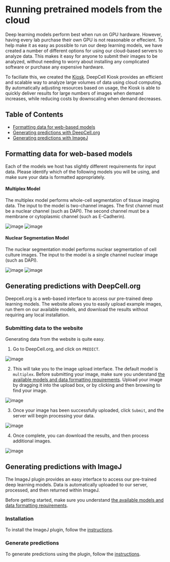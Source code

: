 # Running pretrained models from the cloud

Deep learning models perform best when run on GPU hardware. However, having every lab purchase their own GPU is not reasonable or effecient. To help make it as easy as possible to run our deep learning models, we have created a number of different options for using our cloud-based servers to analyze data. This makes it easy for anyone to submit their images to be analyzed, without needing to worry about installing any complicated software or purchase any expensive hardware. 

To faciliate this, we created the [Kiosk](https://github.com/vanvalenlab/kiosk-console). DeepCell Kiosk provides an efficient and scalable way to analyze large volumes of data using cloud computing. By automatically adjusting resources based on usage, the Kiosk is able to quickly deliver results for large numbers of images when demand increases, while reducing costs by downscaling when demand decreases.

## Table of Contents

* [Formatting data for web-based models](#formatting-data-for-web-based-models)
* [Generating predictions with DeepCell.org](#generating-predictions-with-deepcellorg)
* [Generating predictions with ImageJ](#generating-predictions-with-imagej)

## Formatting data for web-based models

Each of the models we host has slightly different requirements for input data. Please identify which of the following models you will be using, and
make sure your data is formatted appropriately. 

#### Multiplex Model

The multiplex model performs whole-cell segmentation of tissue imaging data. The input to the model is two-channel images. The first channel must be a nuclear channel (such as DAPI). The second channel must be a membrane or cytoplasmic channel (such as E-Cadherin).  

![image](resources/multiplex_model_input.png) 
![image](resources/multiplex_model_output.png)

#### Nuclear Segmentation Model

The nuclear segmentation model performs nuclear segmentation of cell culture images. The input to the model is a single channel nuclear image (such as DAPI).   

![image](resources/nuclear_model_input.png) 
![image](resources/nuclear_model_output.png)

## Generating predictions with DeepCell.org

Deepcell.org is a web-based interface to access our pre-trained deep learning models. The website allows you to easily upload example images, run them on our available models, and download the results without requiring any local installation.

### Submitting data to the website

Generating data from the website is quite easy.

1. Go to DeepCell.org, and click on `PREDICT`.  

![image](resources/DeepCell_website_predict.png)

2. This will take you to the image upload interface. The default model is `multiplex`. Before submitting your image, make sure you understand [the available models and data formatting requirements](models.md). Upload your image by dragging it into the upload box, or by clicking and then browsing to find your image.  

![image](resources/DeepCell_website_upload.png)

3. Once your image has been successfully uploaded, click `Submit`, and the server will begin processing your data.  

![image](resources/DeepCell_website_submit.png)

4. Once complete, you can download the results, and then process additional images.  

![image](resources/DeepCell_website_download.png)

## Generating predictions with ImageJ

The ImageJ plugin provides an easy interface to access our pre-trained deep learning models. Data is automatically uploaded to our server, processed, and then returned within ImageJ.

Before getting started, make sure you understand [the available models and data formatting requirements](README.md/#formatting-data-for-web-based-models).

### Installation

To install the ImageJ plugin, follow the [instructions](https://github.com/vanvalenlab/kiosk-imageJ-plugin#how-to-install).

### Generate predictions

To generate predictions using the plugin, follow the [instructions](https://github.com/vanvalenlab/kiosk-imageJ-plugin#how-to-run-the-plugin).
